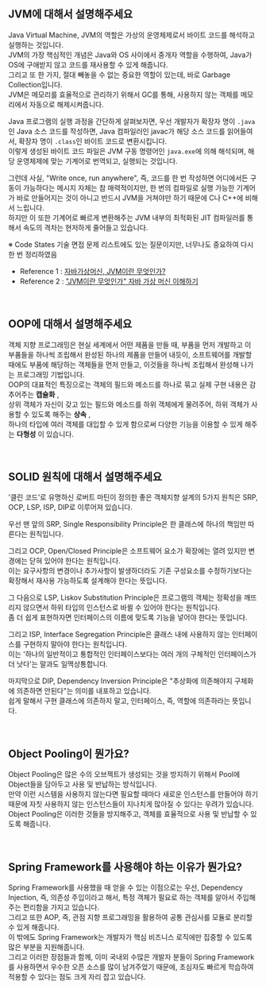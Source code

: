 ## JVM에 대해서 설명해주세요

Java Virtual Machine, JVM의 역할은 가상의 운영체제로서 바이트 코드를 해석하고 실행하는 것입니다.  
JVM의 가장 핵심적인 개념은 Java와 OS 사이에서 중개자 역할을 수행하여, Java가 OS에 구애받지 않고 코드를 재사용할 수 있게 해줍니다.  
그리고 또 한 가지, 절대 빼놓을 수 없는 중요한 역할이 있는데, 바로 Garbage Collection입니다.  
JVM은 메모리를 효율적으로 관리하기 위해서 GC를 통해, 사용하지 않는 객체를 메모리에서 자동으로 해제시켜줍니다.

Java 프로그램의 실행 과정을 간단하게 살펴보자면, 우선 개발자가 확장자 명이 `.java`인 Java 소스 코드를 작성하면, Java 컴파일러인 javac가 해당 소스 코드를 읽어들여서, 확장자 명이 `.class`인 바이트 코드로 변환시킵니다.  
이렇게 생성된 바이트 코드 파일은 JVM 구동 명령어인 `java.exe`에 의해 해석되며, 해당 운영체제에 맞는 기계어로 번역되고, 실행되는 것입니다.

그런데 사실, "Write once, run anywhere", 즉, 코드를 한 번 작성하면 어디에서든 구동이 가능하다는 메시지 자체는 참 매력적이지만, 한 번의 컴파일로 실행 가능한 기계어가 바로 만들어지는 것이 아니고 반드시 JVM을 거쳐야만 하기 때문에 C나 C++에 비해서 느립니다.  
하지만 이 또한 기계어로 빠르게 변환해주는 JVM 내부의 최적화된 JIT 컴파일러를 통해서 속도의 격차는 현저하게 줄어들고 있습니다.

※ Code States 기술 면접 문제 리스트에도 있는 질문이지만, 너무나도 중요하여 다시 한 번 정리하였음

- Reference 1 : [자바가상머신, JVM이란 무엇인가?](https://asfirstalways.tistory.com/158)
- Reference 2 : ["JVM이란 무엇인가" 자바 가상 머신 이해하기](https://www.itworld.co.kr/news/110837)

<br>

## OOP에 대해서 설명해주세요

객체 지향 프로그래밍은 현실 세계에서 어떤 제품을 만들 때, 부품을 먼저 개발하고 이 부품들을 하나씩 조립해서 완성된 하나의 제품을 만들어 내듯이, 소프트웨어를 개발할 때에도 부품에 해당하는 객체들을 먼저 만들고, 이것들을 하나씩 조립해서 완성해 나가는 프로그래밍 기법입니다.  
OOP의 대표적인 특징으로는 객체의 필드와 메소드를 하나로 묶고 실제 구현 내용은 감추어주는 **캡슐화** ,  
상위 객체가 자신이 갖고 있는 필드와 메소드를 하위 객체에게 물려주어, 하위 객체가 사용할 수 있도록 해주는 **상속** ,  
하나의 타입에 여러 객체를 대입할 수 있게 함으로써 다양한 기능을 이용할 수 있게 해주는 **다형성** 이 있습니다.

<br>

## SOLID 원칙에 대해서 설명해주세요

'클린 코드'로 유명하신 로버트 마틴이 정의한 좋은 객체지향 설계의 5가지 원칙은 SRP, OCP, LSP, ISP, DIP로 이루어져 있습니다.

우선 맨 앞의 SRP, Single Responsibility Principle은 한 클래스에 하나의 책임만 따른다는 원칙입니다.

그리고 OCP, Open/Closed Principle은 소프트웨어 요소가 확장에는 열려 있지만 변경에는 닫혀 있어야 한다는 원칙입니다.  
이는 요구사항의 변경이나 추가사항이 발생하더라도 기존 구성요소를 수정하기보다는 확장해서 재사용 가능하도록 설계해야 한다는 뜻입니다.

그 다음으로 LSP, Liskov Substitution Principle은 프로그램의 객체는 정확성을 깨뜨리지 않으면서 하위 타입의 인스턴스로 바뀔 수 있어야 한다는 원칙입니다.  
좀 더 쉽게 표현하자면 인터페이스의 이름에 맞도록 기능을 넣어야 한다는 뜻입니다.

그리고 ISP, Interface Segregation Principle은 클래스 내에 사용하지 않는 인터페이스를 구현하지 말아야 한다는 원칙입니다.  
이는 '하나의 일반적이고 통합적인 인터페이스보다는 여러 개의 구체적인 인터페이스가 더 낫다'는 말과도 일맥상통합니다.

마지막으로 DIP, Dependency Inversion Principle은 "추상화에 의존해야지 구체화에 의존하면 안된다"는 의미를 내포하고 있습니다.  
쉽게 말해서 구현 클래스에 의존하지 말고, 인터페이스, 즉, 역할에 의존하라는 뜻입니다.

<br>

## Object Pooling이 뭔가요?

Object Pooling은 많은 수의 오브젝트가 생성되는 것을 방지하기 위해서 Pool에 Object들을 담아두고 사용 및 반납하는 방식입니다.  
만약 이런 시스템을 사용하지 않는다면 필요할 때마다 새로운 인스턴스를 만들어야 하기 때문에 자칫 사용하지 않는 인스턴스들이 지나치게 많아질 수 있다는 우려가 있습니다.  
Object Pooling은 이러한 것들을 방지해주고, 객체를 효율적으로 사용 및 반납할 수 있도록 해줍니다.

<br>

## Spring Framework를 사용해야 하는 이유가 뭔가요?

Spring Framework를 사용했을 때 얻을 수 있는 이점으로는 우선, Dependency Injection, 즉, 의존성 주입이라고 해서, 특정 객체가 필요로 하는 객체를 알아서 주입해주는 편리함을 가지고 있습니다.  
그리고 또한 AOP, 즉, 관점 지향 프로그래밍을 활용하여 공통 관심사를 모듈로 분리할 수 있게 해줍니다.  
이 밖에도 Spring Framework는 개발자가 핵심 비즈니스 로직에만 집중할 수 있도록 많은 부분을 지원해줍니다.  
그리고 이러한 장점들과 함께, 이미 국내외 수많은 개발자 분들이 Spring Framework를 사용하면서 우수한 오픈 소스를 많이 남겨주었기 때문에, 초심자도 빠르게 학습하여 적용할 수 있다는 점도 크게 자리 잡고 있습니다.
